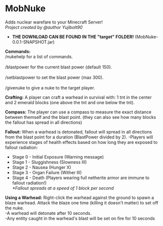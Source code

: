 # MobNuke
 Adds nuclear warefare to your Minecraft Server!
<br><i>Project created by @author Yujibolt90</i></br>
 * <b>THE DOWNLOAD CAN BE FOUND IN THE "target" FOLDER!</b> (MobNuke-0.0.1-SNAPSHOT.jar)


<b>Commands:</b>
<br>/nukehelp for a list of commands.</br>
<br>/blastpower for the current blast power (default 150).</br>
<br>/setblastpower to set the blast power (max 300).</br>
<br>/givenuke to give a nuke to the target player.</br>


<b>Crafting:</b> A player can craft a warhead in survival with: 1 tnt in the center and 2 emerald blocks (one above the tnt and one below the tnt).

<b>Compass:</b> The player can use a compass to measure the exact distance between themself and the blast point.
(they can also see how many blocks the fallout has spread in all directions)

<b>Fallout:</b> When a warhead is detonated, fallout will spread in all directions from the blast point for a duration (BlastPower divided by 2).
-Players will experience stages of health effects based on how long they are exposed to fallout radiation:
* Stage 0 - Initial Exposure (Warning message)
* Stage 1 - Sluggishness (Slowness III)
* Stage 2 - Nausea (Hunger X)
* Stage 3 - Organ Failure (Wither III)
* Stage 4 - Death
(Players wearing full netherite armor are immune to fallout radiation!)
<br><i>*Fallout spreads at a speed of 1 block per second</i></br>

<b>Using a Warhead:</b>
Right-click the warhead against the ground to spawn a blaze warhead. Attack the blaze one time (killing it doesn't matter) to set off the nuke.\
-A warhead will detonate after 10 seconds.\
-Any entity caught in the warhead's blast will be set on fire for 10 seconds

